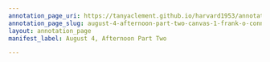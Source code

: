 ```yaml
---
annotation_page_uri: https://tanyaclement.github.io/harvard1953/annotations/august-4-afternoon-part-two-canvas-1-frank-o-connor.json
annotation_page_slug: august-4-afternoon-part-two-canvas-1-frank-o-connor
layout: annotation_page
manifest_label: August 4, Afternoon Part Two

---
```

